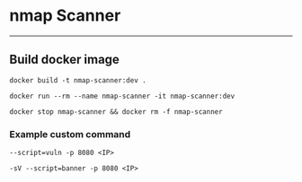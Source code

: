 # nmap Scanner

---

## Build docker image
```shell
docker build -t nmap-scanner:dev .
```

```shell
docker run --rm --name nmap-scanner -it nmap-scanner:dev
```

```shell
docker stop nmap-scanner && docker rm -f nmap-scanner
```

### Example custom command

`--script=vuln -p 8080 <IP>`

`-sV --script=banner -p 8080 <IP>`